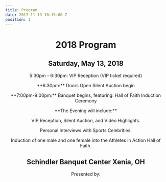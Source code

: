 ```yaml
---
title: Program
date: 2017-11-13 10:15:00 Z
position: 1
---
```


<div style="text-align: center;">

<h1>2018 Program</h1>

<h2>Saturday, May 13, 2018</h2>

<p><span style="font-style: italics">5:30pm - 6:30pm: </span>
VIP Reception (VIP ticket required)</p>

<p>**6:30pm:**
Doors Open
Silent Auction begin</p>

<p>**7:00pm-9:00pm:**
Banquet begins, featuring:
Hall of Faith Induction Ceremony</p>

<p>**The Evening will include:**

VIP Reception, Silent Auction, and Video Highlights.

Personal Interviews with Sports Celebrities.

Induction of one male and one female into the Athletes in Action Hall of Faith.</p>

<h2>Schindler Banquet Center Xenia, OH</h2>

Presented by:
</div>
